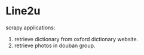 Line2u
======

scrapy applications:
1. retrieve dictionary from oxford dictionary website.
2. retrieve photos in douban group.
